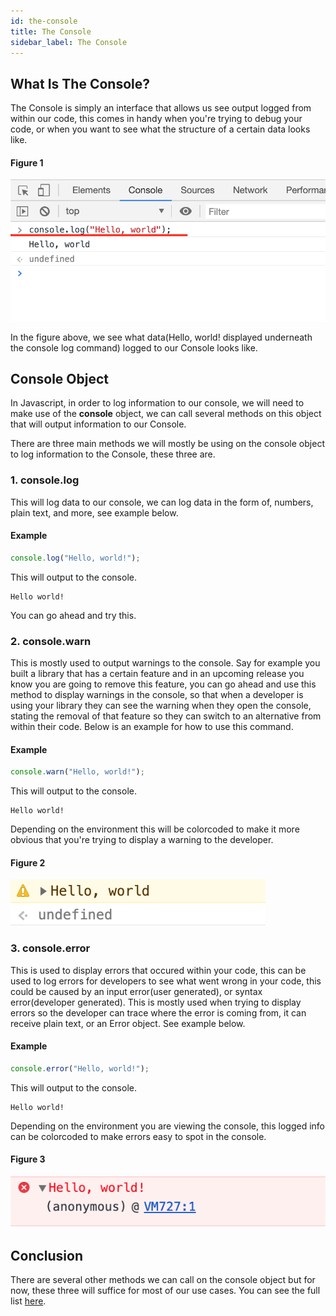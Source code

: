 ```yaml
---
id: the-console
title: The Console
sidebar_label: The Console
---
```


## What Is The Console?
The Console is simply an interface that allows us see output logged from within our code, this comes in handy when you're trying to debug your code, or when you want to see what the structure of a certain data looks like.
#### Figure 1
<div class="fig-md">

![hello world console output](img/console-log-hello-world.png)
</div>

In the figure above, we see what data(Hello, world! displayed underneath the console log command) logged to our Console looks like.

## Console Object
In Javascript, in order to log information to our console, we will need to make use of the **console** object, we can call several methods on this object that will output information to our Console.

There are three main methods we will mostly be using on the console object to log information to the Console, these three are.
### 1. console.log
This will log data to our console, we can log data in the form of, numbers, plain text, and more, see example below.
#### Example
```js
console.log("Hello, world!");
```
This will output to the console.
```
Hello world!
```
You can go ahead and try this.

### 2. console.warn
This is mostly used to output warnings to the console. Say for example you built a library that has a certain feature and in an upcoming release you know you are going to remove this feature, you can go ahead and use this method to display warnings in the console, so that when a developer is using your library they can see the warning when they open the console, stating the removal of that feature so they can switch to an alternative from within their code. Below is an example for how to use this command.
#### Example
```js
console.warn("Hello, world!");
```
This will output to the console.
```
Hello world!
```
Depending on the environment this will be colorcoded to make it more obvious that you're trying to display a warning to the developer.
#### Figure 2
<div class="fig-sm">

![console warn hello world output](img/console-warn-output.png)
</div>

### 3. console.error
This is used to display errors that occured within your code, this can be used to log errors for developers to see what went wrong in your code, this could be caused by an input error(user generated), or syntax error(developer generated). This is mostly used when trying to display errors so the developer can trace where the error is coming from, it can receive plain text, or an Error object. See example below.
#### Example
```js
console.error("Hello, world!");
```
This will output to the console.
```
Hello world!
```
Depending on the environment you are viewing the console, this logged info can be colorcoded to make errors easy to spot in the console.
#### Figure 3
<div class="fig-sm">

![console error hello world output](img/console-error-output.png)
</div>

## Conclusion
There are several other methods we can call on the console object but for now, these three will suffice for most of our use cases. You can see the full list [here](https://developer.mozilla.org/en-US/docs/Web/API/console).